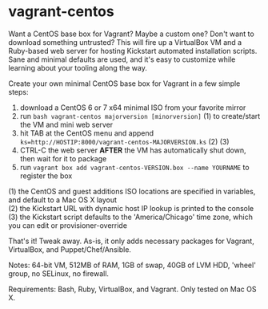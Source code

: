 vagrant-centos
==============

Want a CentOS base box for Vagrant? Maybe a custom one? Don't want to download something untrusted? This will fire up a VirtualBox VM and a Ruby-based web server for hosting Kickstart automated installation scripts. Sane and minimal defaults are used, and it's easy to customize while learning about your tooling along the way.

Create your own minimal CentOS base box for Vagrant in a few simple steps:

1. download a CentOS 6 or 7 x64 minimal ISO from your favorite mirror
2. run `bash vagrant-centos majorversion [minorversion]` (1) to create/start the VM and mini web server
3. hit TAB at the CentOS menu and append ` ks=http://HOSTIP:8000/vagrant-centos-MAJORVERSION.ks` (2) (3)
4. CTRL-C the web server **AFTER** the VM has automatically shut down, then wait for it to package
5. run `vagrant box add vagrant-centos-VERSION.box --name YOURNAME` to register the box

(1) the CentOS and guest additions ISO locations are specified in variables, and default to a Mac OS X layout<br>
(2) the Kickstart URL with dynamic host IP lookup is printed to the console<br>
(3) the Kickstart script defaults to the 'America/Chicago' time zone, which you can edit or provisioner-override

That's it! Tweak away. As-is, it only adds necessary packages for Vagrant, VirtualBox, and Puppet/Chef/Ansible.

Notes: 64-bit VM, 512MB of RAM, 1GB of swap, 40GB of LVM HDD, 'wheel' group, no SELinux, no firewall.

Requirements: Bash, Ruby, VirtualBox, and Vagrant. Only tested on Mac OS X.
